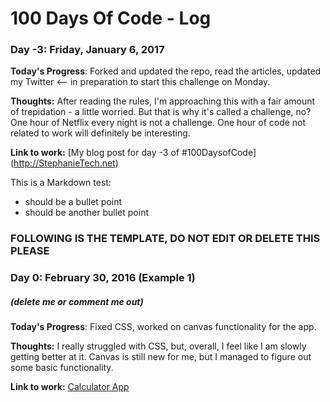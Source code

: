 # 100 Days Of Code - Log

### Day -3: Friday, January 6, 2017
[//]: ##### (delete me or comment me out)

**Today's Progress**: Forked and updated the repo, read the articles, updated my Twitter <-- in preparation to start this challenge on Monday.

**Thoughts:** After reading the rules, I'm approaching this with a fair amount of trepidation - a little worried.  But that is why it's called a challenge, no?  One hour of Netflix every night is not a challenge.  One hour of code not related to work will definitely be interesting.

**Link to work:** [My blog post for day -3 of #100DaysofCode] (http://StephanieTech.net)

This is a Markdown test:
* should be a bullet point
* should be another bullet point


### FOLLOWING IS THE TEMPLATE, DO NOT EDIT OR DELETE THIS PLEASE
### Day 0: February 30, 2016 (Example 1)
##### (delete me or comment me out)

**Today's Progress**: Fixed CSS, worked on canvas functionality for the app.

**Thoughts:** I really struggled with CSS, but, overall, I feel like I am slowly getting better at it. Canvas is still new for me, but I managed to figure out some basic functionality.

**Link to work:** [Calculator App](http://www.example.com)
